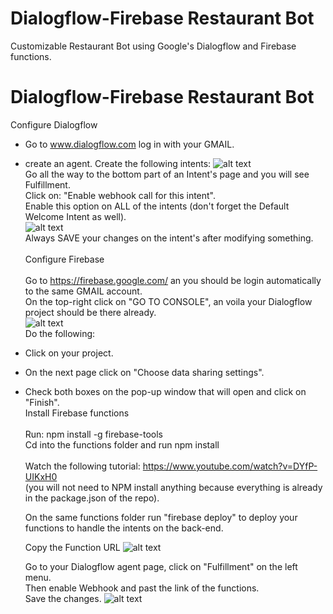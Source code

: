 # Dialogflow-Firebase Restaurant Bot

Customizable Restaurant Bot using Google's Dialogflow and Firebase functions.

# Dialogflow-Firebase Restaurant Bot

Configure Dialogflow<br />

- Go to www.dialogflow.com log in with your GMAIL.
- create an agent.
  Create the following intents:
  ![alt text](https://github.com/ferdelamad/DialogflowFirebaseRestaurantBot/blob/master/imgs/tutorial/Intents.png)
  <br />
  Go all the way to the bottom part of an Intent's page and you will see Fulfillment.<br />
  Click on: "Enable webhook call for this intent".<br />
  Enable this option on ALL of the intents (don't forget the Default Welcome Intent as well).<br />
  ![alt text](https://github.com/ferdelamad/DialogflowFirebaseRestaurantBot/blob/master/imgs/tutorial/Fulfillment.png)
  <br />
  Always SAVE your changes on the intent's after modifying something.<br />
  <br />
  Configure Firebase<br />
  <br />
  Go to https://firebase.google.com/ an you should be login automatically to the same GMAIL account.<br />
  On the top-right click on "GO TO CONSOLE", an voila your Dialogflow project should be there already.<br />
  ![alt text](https://github.com/ferdelamad/DialogflowFirebaseRestaurantBot/blob/master/imgs/tutorial/Firebase_project.png)
  <br />
  Do the following:

- Click on your project.
- On the next page click on "Choose data sharing settings".
- Check both boxes on the pop-up window that will open and click on "Finish".
  <br />
  Install Firebase functions<br />
  <br />
  Run: npm install -g firebase-tools<br />
  Cd into the functions folder and run npm install<br />
  <br />
  Watch the following tutorial: https://www.youtube.com/watch?v=DYfP-UIKxH0<br />
  (you will not need to NPM install anything because everything is already in the package.json of the repo).<br />

  On the same functions folder run "firebase deploy" to deploy your functions to handle the intents on the back-end.<br />

  Copy the Function URL
  ![alt text](https://github.com/ferdelamad/DialogflowFirebaseRestaurantBot/blob/master/imgs/tutorial/FunctionURL.png)

  Go to your Dialogflow agent page, click on "Fulfillment" on the left menu.<br />
  Then enable Webhook and past the link of the functions.<br />
  Save the changes.
  ![alt text](https://github.com/ferdelamad/DialogflowFirebaseRestaurantBot/blob/master/imgs/tutorial/Webhook.png)
